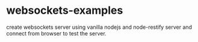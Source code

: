 # websockets-examples
create websockets server using vanilla nodejs and node-restify server and connect from browser to test the server.
